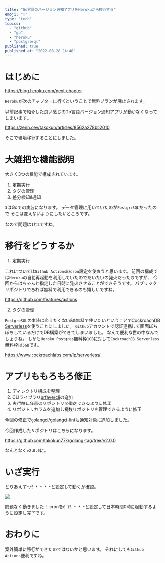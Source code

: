```yaml
---
title: "Go言語のバージョン通知アプリをHerokuから移行する"
emoji: "🐁"
type: "tech"
topics:
  - "github"
  - "go"
  - "heroku"
  - "postgresql"
published: true
published_at: "2022-08-28 18:40"
---
```


# はじめに

https://blog.heroku.com/next-chapter

`Heroku`が次のチャプターに行くということで無料プランが廃止されます。

以前記事で紹介した良い感じのGo言語バージョン通知アプリが動かなくなってしまいます...

https://zenn.dev/takokun/articles/8562a278bb2010

そこで環境移行することにしました。

# 大雑把な機能説明

大きく3つの機能で構成されています。

1. 定期実行
2. タグの管理
3. 差分検知&通知

`3`はGoでの実装になります。
データ管理に用いていたのが`PostgreSQL`だったので
そこは変えないようにしたいところです。

なので問題は`1`と`2`ですね。

# 移行をどうするか

1. 定期実行

これについては`Github Actions`の`cron`設定を使おうと思います。
前回の構成では`Heroku`の自動再起動を利用していたのでだいたいの発火だったのですが、
今回からはちゃんと指定した日時に発火させることができそうです。
パブリックリポジトリであれば無料で利用できるのも嬉しいですね。

https://github.com/features/actions

2. タグの管理

`PostgreSQL`の実装は変えたくない&&無料で使いたいということで[CockroachDB Serverless](https://www.cockroachlabs.com/lp/serverless/)を使うことにしました。
`Github`アカウントで認証連携して画面ぽちぽちしているだけでDB構築ができてしまいました。
なんて便利な世の中なんでしょうね。
しかも`Heroku Postgres`無料枠`1GB`に対して`CockroachDB Serverless`無料枠は`5GB`です。

https://www.cockroachlabs.com/lp/serverless/

# アプリももろもろ修正

1. ディレクトリ構成を整理
2. CLIライブラリ[urfave/cli](https://github.com/urfave/cli)の追加
3. 実行時に任意のリポジトリを指定できるように修正
4. リポジトリカラムを追加し複数リポジトリを管理できるように修正

今回の修正で[golangci/golangci-lint](https://github.com/golangci/golangci-lint)も通知対象に追加しました。

今回作成したリポジトリはこちらになります。

https://github.com/takokun778/golang-tag/tree/v2.0.0

なんとなく`v2.0.0`に。

# いざ実行

とりあえず`*/5 * * * *`と設定して動くか確認。

![](https://storage.googleapis.com/zenn-user-upload/a1fea556f5a9-20220828.png)

問題なく動きました！
cronを`0 15 * * *`と設定して日本時間0時に起動するように設定し完了です。

# おわりに

案外簡単に移行ができたのではないかと思います。
それにしても`Github Actions`便利ですね。
